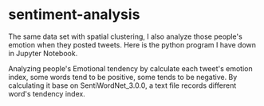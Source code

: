 # sentiment-analysis
The same data set with spatial clustering, I also analyze those people's emotion when they posted tweets. Here is the python program I have down in Jupyter Notebook.

Analyzing people's Emotional tendency by calculate each tweet's emotion index, some words tend to be positive, some tends to be negative.
By calculating it base on SentiWordNet_3.0.0, a text file records different word's tendency index.
